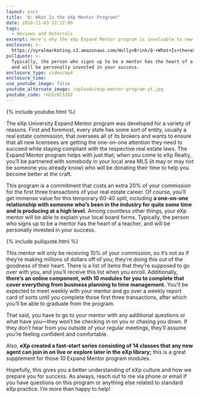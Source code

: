 ```yaml
---
layout: post
title: 'Q: What Is the eXp Mentor Program?'
date: 2020-11-03 22:12:00
tags:
  - Reviews and Referrals
excerpt: Here’s why the eXp Expand Mentor program is invaluable to new agents.
enclosure: >-
  https://vyralmarketing.s3.amazonaws.com/Holly+Brink/Q-+What+Is+the+eXp+Mentor+Program_.mp4
pullquote: >-
  Typically, the person who signs up to be a mentor has the heart of a teacher,
  and will be personally invested in your success.
enclosure_type: video/mp4
enclosure_time:
use_youtube_image: false
youtube_alternate_image: /uploads/exp-mentor-program-yt.jpg
youtube_code: rH2GcNl5I0I
---
```


{% include youtube.html %}

The eXp University Expand Mentor program was developed for a variety of reasons. First and foremost, every state has some sort of entity, usually a real estate commission, that oversees all of its brokers and wants to ensure that all new licensees are getting the one-on-one attention they need to succeed while staying compliant with the respective real estate laws. The Expand Mentor program helps with just that; when you come to eXp Realty, you’ll be partnered with somebody in your local area MLS (it may or may not be someone you already know) who will be donating their time to help you become better at the craft.&nbsp;

This program is a commitment that costs an extra 20% of your commission for the first three transactions of your real estate career. Of course, you’ll get immense value for this temporary 60-40 split, including **a one-on-one relationship with someone who’s been in the industry for quite some time and is producing at a high level.** Among countless other things, your eXp mentor will be able to explain your local board forms. Typically, the person who signs up to be a mentor has the heart of a teacher, and will be personally invested in your success.&nbsp;

{% include pullquote.html %}

This mentor will only be receiving 10% of your commission, so it’s not as if they’re making millions of dollars off of you; they’re doing this out of the goodness of their heart. There is a list of items that they’re supposed to go over with you, and you’ll receive this list when you enroll. Additionally, **there’s an online component, with 10 modules for you to complete that cover everything from business planning to time management.** You’ll be expected to meet weekly with your mentor and go over a weekly report card of sorts until you complete those first three transactions, after which you’ll be able to graduate from the program.&nbsp;

That said, you have to go to your mentor with any additional questions or what have you—they won’t be checking in on you or chasing you down. If they don’t hear from you outside of your regular meetings, they’ll assume you’re feeling confident and comfortable.&nbsp;

Also, **eXp created a fast-start series consisting of 14 classes that any new agent can join in on live or explore later in the eXp library;** this is a great supplement for those 10 Expand Mentor program modules.&nbsp;

Hopefully, this gives you a better understanding of eXp culture and how we prepare you for success. As always, reach out to me via phone or email if you have questions on this program or anything else related to standard eXp practice. I’m more than happy to help\!